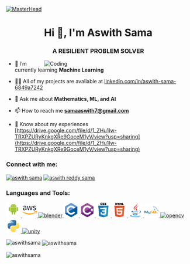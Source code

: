 [![MasterHead](https://www.ceo-review.com/wp-content/uploads/2021/10/Machine-Learning.jpg)](https://github.com/AswithSama)
<h1 align="center">Hi 👋, I'm Aswith Sama</h1>
<h3 align="center">A RESILIENT PROBLEM SOLVER</h3>
<img align="right" alt="Coding" width="400" src="https://thumbs.dreamstime.com/b/robot-say-hello-icon-flat-design-customer-service-chat-bot-robot-say-hello-icon-flat-design-customer-service-chat-bot-white-162356017.jpg">


- 🌱 I’m currently learning **Machine Learning**

- 👨‍💻 All of my projects are available at [linkedin.com/in/aswith-sama-6849a7242](linkedin.com/in/aswith-sama-6849a7242)

- 💬 Ask me about **Mathematics, ML, and AI**

- 📫 How to reach me **samaaswith7@gmail.com**

- 📄 Know about my experiences [https://drive.google.com/file/d/1_ZHu1Iw-TRXPZURyKnkgXRe9GoceM1yV/view?usp=sharing](https://drive.google.com/file/d/1_ZHu1Iw-TRXPZURyKnkgXRe9GoceM1yV/view?usp=sharing)

<h3 align="left">Connect with me:</h3>
<p align="left">
<a href="https://linkedin.com/in/aswith sama" target="blank"><img align="center" src="https://raw.githubusercontent.com/rahuldkjain/github-profile-readme-generator/master/src/images/icons/Social/linked-in-alt.svg" alt="aswith sama" height="30" width="40" /></a>
<a href="https://www.hackerrank.com/aswith reddy sama" target="blank"><img align="center" src="https://raw.githubusercontent.com/rahuldkjain/github-profile-readme-generator/master/src/images/icons/Social/hackerrank.svg" alt="aswith reddy sama" height="30" width="40" /></a>
</p>

<h3 align="left">Languages and Tools:</h3>
<p align="left"> <a href="https://developer.android.com" target="_blank" rel="noreferrer"> <img src="https://raw.githubusercontent.com/devicons/devicon/master/icons/android/android-original-wordmark.svg" alt="android" width="40" height="40"/> </a> <a href="https://aws.amazon.com" target="_blank" rel="noreferrer"> <img src="https://raw.githubusercontent.com/devicons/devicon/master/icons/amazonwebservices/amazonwebservices-original-wordmark.svg" alt="aws" width="40" height="40"/> </a> <a href="https://www.blender.org/" target="_blank" rel="noreferrer"> <img src="https://download.blender.org/branding/community/blender_community_badge_white.svg" alt="blender" width="40" height="40"/> </a> <a href="https://www.cprogramming.com/" target="_blank" rel="noreferrer"> <img src="https://raw.githubusercontent.com/devicons/devicon/master/icons/c/c-original.svg" alt="c" width="40" height="40"/> </a> <a href="https://www.w3schools.com/cs/" target="_blank" rel="noreferrer"> <img src="https://raw.githubusercontent.com/devicons/devicon/master/icons/csharp/csharp-original.svg" alt="csharp" width="40" height="40"/> </a> <a href="https://www.w3schools.com/css/" target="_blank" rel="noreferrer"> <img src="https://raw.githubusercontent.com/devicons/devicon/master/icons/css3/css3-original-wordmark.svg" alt="css3" width="40" height="40"/> </a> <a href="https://www.w3.org/html/" target="_blank" rel="noreferrer"> <img src="https://raw.githubusercontent.com/devicons/devicon/master/icons/html5/html5-original-wordmark.svg" alt="html5" width="40" height="40"/> </a> <a href="https://www.java.com" target="_blank" rel="noreferrer"> <img src="https://raw.githubusercontent.com/devicons/devicon/master/icons/java/java-original.svg" alt="java" width="40" height="40"/> </a> <a href="https://www.mysql.com/" target="_blank" rel="noreferrer"> <img src="https://raw.githubusercontent.com/devicons/devicon/master/icons/mysql/mysql-original-wordmark.svg" alt="mysql" width="40" height="40"/> </a> <a href="https://opencv.org/" target="_blank" rel="noreferrer"> <img src="https://www.vectorlogo.zone/logos/opencv/opencv-icon.svg" alt="opencv" width="40" height="40"/> </a> <a href="https://www.python.org" target="_blank" rel="noreferrer"> <img src="https://raw.githubusercontent.com/devicons/devicon/master/icons/python/python-original.svg" alt="python" width="40" height="40"/> </a> <a href="https://unity.com/" target="_blank" rel="noreferrer"> <img src="https://www.vectorlogo.zone/logos/unity3d/unity3d-icon.svg" alt="unity" width="40" height="40"/> </a> </p>

<p><img align="left" src="https://github-readme-stats.vercel.app/api/top-langs?username=aswithsama&show_icons=true&locale=en&layout=compact" alt="aswithsama" /></p>

<p>&nbsp;<img align="center" src="https://github-readme-stats.vercel.app/api?username=aswithsama&show_icons=true&locale=en" alt="aswithsama" /></p>

<p><img align="center" src="https://github-readme-streak-stats.herokuapp.com/?user=aswithsama&" alt="aswithsama" /></p>
